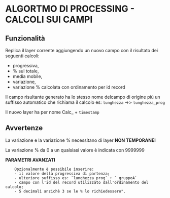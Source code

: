 # ALGORTMO DI PROCESSING - **CALCOLI SUI CAMPI**

##  Funzionalità
Replica il layer corrente aggiungendo un nuovo campo con il risultato dei seguenti calcoli:
* progressiva,
* % sul totale,
* media mobile,
* variazione,
* variazione % calcolata con ordinamento per id record
        
        
Il campo risultante generato ha lo stesso nome delcampo di origine più un suffisso automatico che richiama il calcolo es: `lunghezza` ->> `lunghezza_prog`

Il nuovo layer ha per nome Calc_ + `timestamp`

## Avvertenze

La variazione e la variazione % necessitano di layer **NON TEMPORANEI**

La variazione % da 0 a un qualsiasi valore è indicata con 9999999

**PARAMETRI AVANZATI**

        Opzionalmente è possibile inserire:
        - il valore della progressiva di partenza;
		- ulteriore suffisso es: `lunghezza_prog` + `_gruppoA`
        - campo con l'id del record utilizzato dall'ordinamento del calcolo;
        - 5 decimali anzichè 3 se le % lo richiedessero".